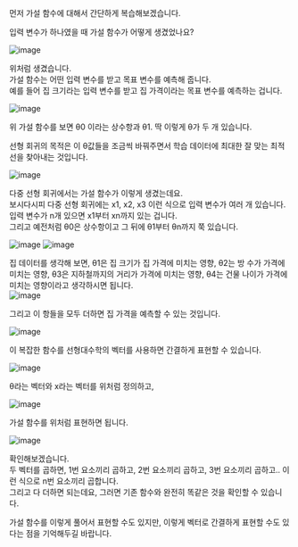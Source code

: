 먼저 가설 함수에 대해서 간단하게 복습해보겠습니다.

입력 변수가 하나였을 때 가설 함수가 어떻게 생겼었나요?

![image](https://user-images.githubusercontent.com/64893709/122899827-22091b80-d387-11eb-8c37-b933f81667c1.png)

위처럼 생겼습니다.   
가설 함수는 어떤 입력 변수를 받고 목표 변수를 예측해 줍니다.   
예를 들어 집 크기라는 입력 변수를 받고 집 가격이라는 목표 변수를 예측하는 겁니다.

![image](https://user-images.githubusercontent.com/64893709/122899952-3c42f980-d387-11eb-93cf-a62e05833907.png)

위 가설 함수를 보면 θ0 이라는 상수항과 θ1. 딱 이렇게 θ가 두 개 있습니다.

선형 회귀의 목적은 이 θ값들을 조금씩 바꿔주면서 학습 데이터에 최대한 잘 맞는 최적선을 찾아내는 것입니다.

![image](https://user-images.githubusercontent.com/64893709/122900082-57ae0480-d387-11eb-9415-f67ebb085b65.png)

다중 선형 회귀에서는 가설 함수가 이렇게 생겼는데요.    
보시다시피 다중 선형 회귀에는 x1, x2, x3 이런 식으로 입력 변수가 여러 개 있습니다.   
입력 변수가 n개 있으면 x1부터 xn까지 있는 겁니다.   
그리고 예전처럼 θ0은 상수항이고 그 뒤에 θ1부터 θn까지 쭉 있습니다.

![image](https://user-images.githubusercontent.com/64893709/122900171-68f71100-d387-11eb-9308-b9f14237727f.png)
![image](https://user-images.githubusercontent.com/64893709/122900236-76ac9680-d387-11eb-9c74-2c4bac91c603.png)

집 데이터를 생각해 보면, θ1은 집 크기가 집 가격에 미치는 영향,
θ2는 방 수가 가격에 미치는 영향,
θ3은 지하철까지의 거리가 가격에 미치는 영향,
θ4는 건물 나이가 가격에 미치는 영향이라고 생각하시면 됩니다.   
![image](https://user-images.githubusercontent.com/64893709/122900288-83c98580-d387-11eb-8059-d5ad83cfd6b6.png)

그리고 이 항들을 모두 더하면 집 가격을 예측할 수 있는 것입니다.

![image](https://user-images.githubusercontent.com/64893709/122900418-a196ea80-d387-11eb-9dea-c827a1bcc187.png)

이 복잡한 함수를 선형대수학의 벡터를 사용하면 간결하게 표현할 수 있습니다.

![image](https://user-images.githubusercontent.com/64893709/122900484-b2476080-d387-11eb-8d49-f0d5781175fb.png)

θ라는 벡터와 x라는 벡터를 위처럼 정의하고,

![image](https://user-images.githubusercontent.com/64893709/122900578-c68b5d80-d387-11eb-9534-c0848d8fbe53.png)

가설 함수를 위처럼 표현하면 됩니다.

![image](https://user-images.githubusercontent.com/64893709/122900696-df940e80-d387-11eb-95e3-d31b29f2c965.png)

확인해보겠습니다.   
두 벡터를 곱하면, 1번 요소끼리 곱하고, 2번 요소끼리 곱하고, 3번 요소끼리 곱하고.. 이런 식으로 n번 요소끼리 곱합니다.   
그리고 다 더하면 되는데요, 그러면 기존 함수와 완전히 똑같은 것을 확인할 수 있습니다.

가설 함수를 이렇게 풀어서 표현할 수도 있지만, 이렇게 벡터로 간결하게 표현할 수도 있다는 점을 기억해두길 바랍니다.
